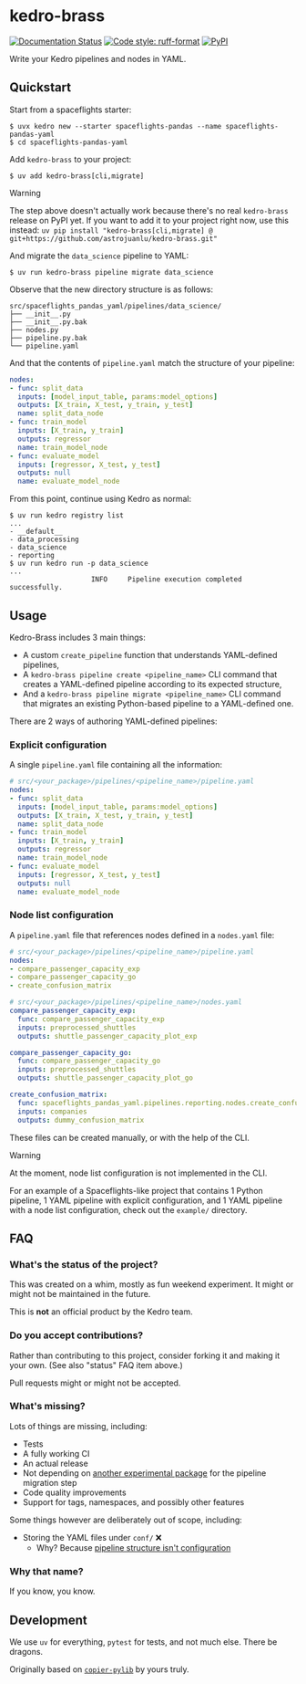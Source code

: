 # kedro-brass

[![Documentation Status](https://readthedocs.org/projects/kedro-brass/badge/?version=latest)](https://kedro-brass.readthedocs.io/en/latest/?badge=latest)
[![Code style: ruff-format](https://img.shields.io/badge/code%20style-ruff_format-6340ac.svg)](https://github.com/astral-sh/ruff)
[![PyPI](https://img.shields.io/pypi/v/kedro-brass)](https://pypi.org/project/kedro-brass)

Write your Kedro pipelines and nodes in YAML.

## Quickstart

Start from a spaceflights starter:

```
$ uvx kedro new --starter spaceflights-pandas --name spaceflights-pandas-yaml
$ cd spaceflights-pandas-yaml
```

Add `kedro-brass` to your project:

```
$ uv add kedro-brass[cli,migrate]
```

> [!WARNING]
> The step above doesn't actually work because there's no real `kedro-brass`
> release on PyPI yet.
> If you want to add it to your project right now, use this instead:
> `uv pip install "kedro-brass[cli,migrate] @ git+https://github.com/astrojuanlu/kedro-brass.git"`

And migrate the `data_science` pipeline to YAML:

```
$ uv run kedro-brass pipeline migrate data_science
```

Observe that the new directory structure is as follows:

```
src/spaceflights_pandas_yaml/pipelines/data_science/
├── __init__.py
├── __init__.py.bak
├── nodes.py
├── pipeline.py.bak
└── pipeline.yaml
```

And that the contents of `pipeline.yaml` match the structure of your pipeline:

```yaml
nodes:
- func: split_data
  inputs: [model_input_table, params:model_options]
  outputs: [X_train, X_test, y_train, y_test]
  name: split_data_node
- func: train_model
  inputs: [X_train, y_train]
  outputs: regressor
  name: train_model_node
- func: evaluate_model
  inputs: [regressor, X_test, y_test]
  outputs: null
  name: evaluate_model_node
```

From this point, continue using Kedro as normal:

```
$ uv run kedro registry list
...
- __default__
- data_processing
- data_science
- reporting
$ uv run kedro run -p data_science
...
                    INFO     Pipeline execution completed successfully.
```

## Usage

Kedro-Brass includes 3 main things:

- A custom `create_pipeline` function that understands YAML-defined pipelines,
- A `kedro-brass pipeline create <pipeline_name>` CLI command that
  creates a YAML-defined pipeline according to its expected structure,
- And a `kedro-brass pipeline migrate <pipeline_name>` CLI command that
  migrates an existing Python-based pipeline to a YAML-defined one.

There are 2 ways of authoring YAML-defined pipelines:

### Explicit configuration

A single `pipeline.yaml` file containing all the information:

```yaml
# src/<your_package>/pipelines/<pipeline_name>/pipeline.yaml
nodes:
- func: split_data
  inputs: [model_input_table, params:model_options]
  outputs: [X_train, X_test, y_train, y_test]
  name: split_data_node
- func: train_model
  inputs: [X_train, y_train]
  outputs: regressor
  name: train_model_node
- func: evaluate_model
  inputs: [regressor, X_test, y_test]
  outputs: null
  name: evaluate_model_node
```

### Node list configuration

A `pipeline.yaml` file that references nodes defined in a `nodes.yaml` file:

```yaml
# src/<your_package>/pipelines/<pipeline_name>/pipeline.yaml
nodes:
- compare_passenger_capacity_exp
- compare_passenger_capacity_go
- create_confusion_matrix

# src/<your_package>/pipelines/<pipeline_name>/nodes.yaml
compare_passenger_capacity_exp:
  func: compare_passenger_capacity_exp
  inputs: preprocessed_shuttles
  outputs: shuttle_passenger_capacity_plot_exp

compare_passenger_capacity_go:
  func: compare_passenger_capacity_go
  inputs: preprocessed_shuttles
  outputs: shuttle_passenger_capacity_plot_go

create_confusion_matrix:
  func: spaceflights_pandas_yaml.pipelines.reporting.nodes.create_confusion_matrix
  inputs: companies
  outputs: dummy_confusion_matrix
```

These files can be created manually, or with the help of the CLI.

> [!WARNING]
> At the moment, node list configuration is not implemented in the CLI.

For an example of a Spaceflights-like project that contains 1 Python pipeline,
1 YAML pipeline with explicit configuration,
and 1 YAML pipeline with a node list configuration,
check out the `example/` directory.

## FAQ

### What's the status of the project?

This was created on a whim, mostly as fun weekend experiment.
It might or might not be maintained in the future.

This is **not** an official product by the Kedro team.

### Do you accept contributions?

Rather than contributing to this project, consider forking it
and making it your own.
(See also "status" FAQ item above.)

Pull requests might or might not be accepted.

### What's missing?

Lots of things are missing, including:

- Tests
- A fully working CI
- An actual release
- Not depending on [another experimental package](https://github.com/AlpAribal/kedro-inspect/)
  for the pipeline migration step
- Code quality improvements
- Support for tags, namespaces, and possibly other features

Some things however are deliberately out of scope, including:

- Storing the YAML files under `conf/` ❌
  - Why? Because [pipeline structure isn't configuration](https://github.com/kedro-org/kedro/issues/770)

### Why that name?

If you know, you know.

## Development

We use `uv` for everything, `pytest` for tests, and not much else.
There be dragons.

Originally based on [`copier-pylib`](https://github.com/astrojuanlu/copier-pylib)
by yours truly.
